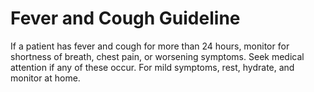 # Fever and Cough Guideline
If a patient has fever and cough for more than 24 hours, monitor for shortness of breath, chest pain, or worsening symptoms. Seek medical attention if any of these occur. For mild symptoms, rest, hydrate, and monitor at home.